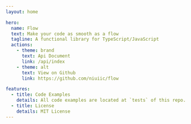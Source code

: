 ```yaml
---
layout: home

hero:
  name: Flow
  text: Make your code as smooth as a flow
  tagline: A functional library for TypeScript/JavaScript
  actions:
    - theme: brand
      text: Api Document
      link: /api/index
    - theme: alt
      text: View on Github
      link: https://github.com/niuiic/flow

features:
  - title: Code Examples
    details: All code examples are located at `tests` of this repo.
  - title: License
    details: MIT License
---
```

